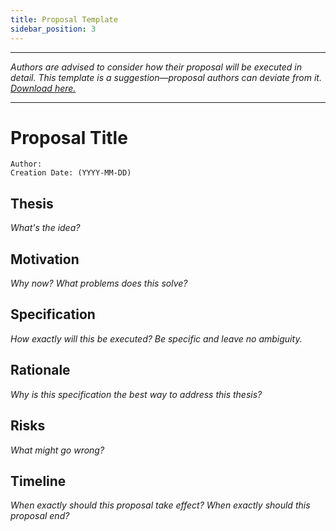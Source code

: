 ```yaml
---
title: Proposal Template
sidebar_position: 3
---
```


---

_Authors are advised to consider how their proposal will be executed in detail. This template is a suggestion—proposal authors can deviate from it. <a target="\_blank" href='/downloads/template.md' download>Download here.</a>_

---

# Proposal Title

```
Author:
Creation Date: (YYYY-MM-DD)
```

## Thesis

_What's the idea?_

## Motivation

_Why now? What problems does this solve?_

## Specification

_How exactly will this be executed? Be specific and leave no ambiguity._

## Rationale

_Why is this specification the best way to address this thesis?_

## Risks

_What might go wrong?_

## Timeline

_When exactly should this proposal take effect? When exactly should this proposal end?_
